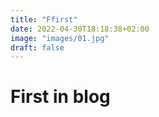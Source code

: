 ```yaml
---
title: "Ffirst"
date: 2022-04-30T18:18:38+02:00
image: "images/01.jpg"
draft: false
---
```


# First in blog


